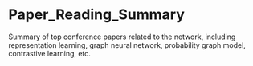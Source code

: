 # Paper_Reading_Summary
Summary of top conference papers related to the network, including representation learning, graph neural network, probability graph model, contrastive learning, etc.
